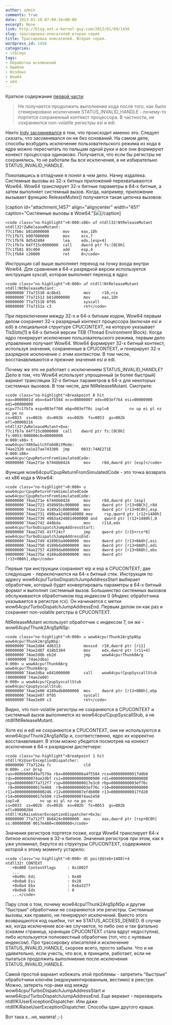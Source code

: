 ```yaml
---
author: admin
comments: true
date: 2013-01-10 07:09:16+00:00
excerpt: None
link: http://blog.not-a-kernel-guy.com/2013/01/09/1456
slug: трассировка-описателей-вторая-серия
title: Трассировка описателей. Вторая серия.
wordpress_id: 1456
categories:
- itblogs
tags:
- Обработка исключений
- Ошибки
- Windows
- Wow64
- x64
---
```


Краткое содержание [первой части](http://blog.not-a-kernel-guy.com/2012/12/04/1437):



<blockquote>Не получается продолжить выполнение кода после того, как было сгенерировано исключение STATUS_INVALID_HANDLE - почему-то портится сохраненный контекст процессора. В частности, не сохраняются non-volatile регистры esi и edi.
</blockquote>



Некто [Indy засомневался](http://blog.not-a-kernel-guy.com/2012/12/04/1437#comment-18030) в том, что происходит именно это. Следует сказать, что засомневался он не без оснований. На самом деле, способы возбудить исключение пользовательского режима из кода в ядре можно пересчитать по пальцам одной руки и все они формируют конекст процессора одинаково. Получается, что если бы регистры не сохранялись, то не работали бы все исключения, а не избирательно STATUS_INVALID_HANDLE.

Покопавшись в отладчике я понял в чем дело. <!-- more --> Начну издалека. Системные вызовы из 32-х битных приложений перехватываются Wow64. Wow64 транслирует 32-х битные параметры в 64-х битные, а затем выполняет системный вызов. Когда, например, приложение вызывает функцию ReleaseMutex() получается такая цепочка вызовов: 

[caption id="attachment_1457" align="aligncenter" width="451" caption="Системные вызовы в Wow64."][![](http://blog.not-a-kernel-guy.com/wp-content/uploads/2013/01/wow64_call_stack.png)](http://blog.not-a-kernel-guy.com/wp-content/uploads/2013/01/wow64_call_stack.png)[/caption]


    
    <code class="no-highlight">0:000:x86> uf ntdll32!NtReleaseMutant
    ntdll32!ZwReleaseMutant:
    77c1fb6c b81d000000      mov     eax,1Dh
    77c1fb71 b907000000      mov     ecx,7
    77c1fb76 8d542404        lea     edx,[esp+4]
    77c1fb7a 64ff15c0000000  call    dword ptr fs:[0C0h]
    77c1fb81 83c404          add     esp,4
    77c1fb84 c20800          ret     8</code>



Инструкция call выше выполняет переход на точку входа внутри Wow64. Для сравнения в 64-х разрядной версии используется инструкция syscall, которая выполняет переход в ядро:


    
    <code class="no-highlight">0:000> uf ntdll!NtReleaseMutant
    ntdll!NtReleaseMutant:
    00000000`77a71510 4c8bd1          mov     r10,rcx
    00000000`77a71513 b81d000000      mov     eax,1Dh
    00000000`77a71518 0f05            syscall
    00000000`77a7151a c3              ret</code>



При переключении между 32-х и 64-х битным кодом, Wow64 первым делом сохраняет 32-х разрядный контекст процессора (включая esi и edi) в специальной структуре CPUCONTEXT, на которую указывает TlsSlots[1] в 64-х битной версии TEB (Thread Environment Block). Когда ядро генерирует исключение пользовательского режима, первым дело управление получает Wow64. Wow64 формирует 32-х битный контекст, используя значения, сохраненные в CPUCONTEXT, и генерирует 32-х разрядное исключение с этим контекстом. В том числе, восстанавливаются и прежние значения esi и edi.

Почему же это не работает с исключением STATUS_INVALID_HANDLE? Дело в том, что Wow64 использует упрощенный (и более быстрый) вариант трансляции 32-х битных параметров в 64-х для некоторых системных вызовов. В том числе, для NtReleaseMutant. Смотрите:


    
    <code class="no-highlight">Breakpoint 0 hit
    eax=0000001d ebx=6a4f5584 ecx=00000007 edx=003ef764 esi=00000900 edi=00000000
    eip=77c1fb7a esp=003ef760 ebp=003ef76c iopl=0         nv up ei pl nz ac pe nc
    cs=0023  ss=002b  ds=002b  es=002b  fs=0053  gs=002b             efl=00000216
    ntdll32!ZwReleaseMutant+0xe:
    77c1fb7a 64ff15c0000000  call    dword ptr fs:[0C0h]  fs:0053:000000c0=00000000
    0:000:x86> t
    wow64cpu!X86SwitchTo64BitMode:
    74ae2320 ea1e27ae743300  jmp     0033:74AE271E
    0:000:x86>
    wow64cpu!CpupReturnFromSimulatedCode:
    00000000`74ae271e 67448b0424      mov     r8d,dword ptr [esp]</code>



Функция wow64cpu!CpupReturnFromSimulatedCode - это точка возврата из x86 кода в Wow64:


    
    <code class="no-highlight">0:000> u wow64cpu!CpupReturnFromSimulatedCode
    wow64cpu!CpupReturnFromSimulatedCode:
    00000000`74ae271e 67448b0424      mov     r8d,dword ptr [esp]
    00000000`74ae2723 458985bc000000  mov     dword ptr [r13+0BCh],r8d
    00000000`74ae272a 4189a5c8000000  mov     dword ptr [r13+0C8h],esp
    00000000`74ae2731 498ba42480140000 mov     rsp,qword ptr [r12+1480h]
    00000000`74ae2739 4983a4248014000000 and   qword ptr [r12+1480h],0
    00000000`74ae2742 448bda          mov     r11d,edx
    wow64cpu!TurboDispatchJumpAddressStart:
    00000000`74ae2745 41ff24cf        jmp     qword ptr [r15+rcx*8]
    wow64cpu!TurboDispatchJumpAddressEnd:
    00000000`74ae2749 4189b5a4000000  mov     dword ptr [r13+0A4h],esi
    00000000`74ae2750 4189bda0000000  mov     dword ptr [r13+0A0h],edi
    00000000`74ae2757 41899da8000000  mov     dword ptr [r13+0A8h],ebx
    00000000`74ae275e 4189adb8000000  mov     dword ptr [r13+0B8h],ebp</code>



Первые три инструкции сохраняют eip и esp в CPUCONTEXT; две следующие - переключаются на 64-х битный стек. Инструкция по адресу wow64cpu!TurboDispatchJumpAddressStart выбирает обработчик, который будет конвертировать параметры в 64-х битный формат и выполнит системный вызов. Большинство системных вызовов обслуживаются обработчиком под индексом 0 (Индекс обработчика указывается в регистре rcx). Он начинается с метки wow64cpu!TurboDispatchJumpAddressEnd. Первым делом он как раз и сохраняет non-volatile регстры в CPUCONTEXT.

NtReleaseMutant использует обработчик с индексом 7, он же - wow64cpu!Thunk2ArgSpNSp:


    
    <code class="no-highlight">0:000> u wow64cpu!Thunk2ArgSpNSp
    wow64cpu!Thunk2ArgSpNSp:
    00000000`74ae2d84 4d6313          movsxd  r10,dword ptr [r11]
    00000000`74ae2d87 418b5304        mov     edx,dword ptr [r11+4]
    00000000`74ae2d8b eb2d            jmp     wow64cpu!Thunk0Arg (00000000`74ae2dba)
    0:000> u wow64cpu!Thunk0Arg
    wow64cpu!Thunk0Arg:
    00000000`74ae2dba e841000000      call    wow64cpu!CpupSyscallStub (00000000`74ae2e00)
    0:000> u wow64cpu!CpupSyscallStub
    wow64cpu!CpupSyscallStub:
    00000000`74ae2e00 4189adb8000000  mov     dword ptr [r13+0B8h],ebp
    00000000`74ae2e07 0f05            syscall
    00000000`74ae2e09 c3              ret</code>



Видно, что non-volatile регистры не сохраняются в CPUCONTEXT и системный вызов выполняется из wow64cpu!CpupSyscallStub, а не ntdll!NtReleaseMutant.

Хотя esi и edi не сохраняются в CPUCONTEXT, они не используются в wow64cpu!Thunk2ArgSpNSp и, соответственно, ядро их корректно восстанавливает. В этом можно убедится посмотрев на конекст исключения в 64-х разрядном диспетчере:


    
    <code class="no-highlight">Breakpoint 1 hit
    ntdll!KiUserExceptionDispatcher:
    00000000`77a7124a fc              cld
    0:000> .cxr @rsp
    rax=0000000049af579a rbx=000000006a4f5584 rcx=000000000017ddb0
    rdx=0000000074ae2dbf rsi=0000000000000900 rdi=0000000000000000
    rip=0000000077a712f7 rsp=000000000017e3c0 rbp=00000000003ef76c
     r8=000000000017e488  r9=00000000003ef76c r10=0000000000000000
    r11=0000000000000246 r12=000000007efdb000 r13=000000000017fd20
    r14=000000000017e500 r15=0000000074ae2450
    iopl=0         nv up ei pl nz na po nc
    cs=0033  ss=002b  ds=002b  es=002b  fs=0053  gs=002b             efl=00000204
    ntdll!KiRaiseUserExceptionDispatcher+0x3a:
    00000000`77a712f7 8b8424c0000000  mov     eax,dword ptr [rsp+0C0h] ss:00000000`0017e480=c0000008</code>



Значения регистров портятся позже, когда Wow64 транслирует 64-х битное исключение в 32-х битное. Значения регистров при этом, как я уже упоминал, берутся из структуры CPUCONTEXT, содержимое которой к этому моменту устарело:


    
    <code class="no-highlight">0:000> dt poi(@$teb+1488)+4 ntdll32!_CONTEXT
       +0x000 ContextFlags     : 0x1002f
       ...
       +0x09c Edi              : 0x40
       +0x0a0 Esi              : 0x28
       +0x0a4 Ebx              : 0x6a327f
       +0x0a8 Edx              : 0
       ...</code>



Пару слов о том, почему wow64cpu!Thunk2ArgSpNSp и другие “быстрые” обработчики не сохраняются эти регистры. Системные вызовы, как правило, не генерируют исключений. Вместо этого возвращаются код ошибки, тот же STATUS_ACCESS_DENIED. В случае же, когда исключение все-же случается, то либо оно и так фатально (скажем страница, хранящая CPUCONTEXT стала вдруг недоступна), либо используется полновестный обработчик (тот, что с нулевым индексом). Про трассировку описателей и исключение STATUS_INVALID_HANDLE, скороее всего, просто забыли. Что и не удивительно, если учесть, что все, в принципе, работает, если не пытаться продолжить выполниение после исключения STATUS_INVALID_HANDLE.

Самой простой вариант избежать этой проблемы - запретить “быстрые” обработчики ключём (недокументированным, вестимо) в реестре. Можно, затереть nop-ами код между wow64cpu!TurboDispatchJumpAddressStart и wow64cpu!TurboDispatchJumpAddressEnd. Еще вериант - перехварить ntdll!KiUserExceptionDispatcher. Или даже ntdll!KiRaiseUserExceptionDispatcher. Способы один другого краше.

Вот така х...ня, малята! ;-)
